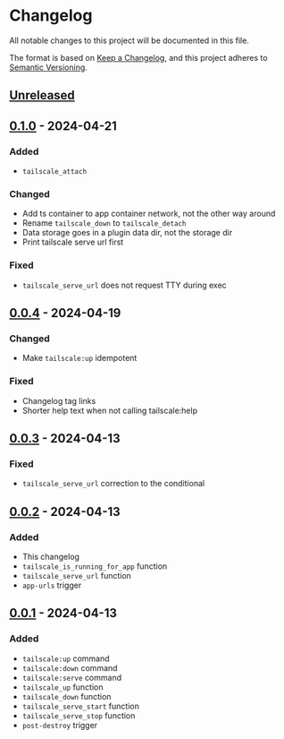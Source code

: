 # Changelog

All notable changes to this project will be documented in this file.

The format is based on [Keep a Changelog](https://keepachangelog.com/en/1.1.0/),
and this project adheres to [Semantic Versioning](https://semver.org/spec/v2.0.0.html).

## [Unreleased]

## [0.1.0] - 2024-04-21
### Added
- `tailscale_attach`

### Changed
- Add ts container to app container network, not the other way around
- Rename `tailscale_down` to `tailscale_detach`
- Data storage goes in a plugin data dir, not the storage dir
- Print tailscale serve url first

### Fixed
- `tailscale_serve_url` does not request TTY during exec

## [0.0.4] - 2024-04-19
### Changed
- Make `tailscale:up` idempotent

### Fixed
- Changelog tag links
- Shorter help text when not calling tailscale:help

## [0.0.3] - 2024-04-13
### Fixed
- `tailscale_serve_url` correction to the conditional

## [0.0.2] - 2024-04-13
### Added
- This changelog
- `tailscale_is_running_for_app` function
- `tailscale_serve_url` function
- `app-urls` trigger

## [0.0.1] - 2024-04-13
### Added
- `tailscale:up` command
- `tailscale:down` command
- `tailscale:serve` command
- `tailscale_up` function
- `tailscale_down` function
- `tailscale_serve_start` function
- `tailscale_serve_stop` function
- `post-destroy` trigger

[unreleased]: https://github.com/andrew-womeldorf/dokku-tailscale/compare/0.1.0...HEAD
[0.1.0]: https://github.com/andrew-womeldorf/dokku-tailscale/compare/0.0.4...0.1.0
[0.0.4]: https://github.com/andrew-womeldorf/dokku-tailscale/compare/0.0.3...0.0.4
[0.0.3]: https://github.com/andrew-womeldorf/dokku-tailscale/compare/0.0.2...0.0.3
[0.0.2]: https://github.com/andrew-womeldorf/dokku-tailscale/compare/0.0.1...0.0.2
[0.0.1]: https://github.com/andrew-womeldorf/dokku-tailscale/releases/tag/0.0.1
